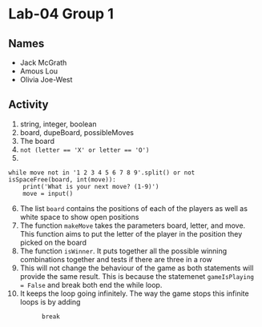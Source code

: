 # Lab-04 Group 1

## Names
* Jack McGrath
* Amous Lou
* Olivia Joe-West

## Activity
1. string, integer, boolean
2. board, dupeBoard, possibleMoves
3. The board
4. ``` not (letter == 'X' or letter == 'O') ```
5. 
```
while move not in '1 2 3 4 5 6 7 8 9'.split() or not isSpaceFree(board, int(move)):
    print('What is your next move? (1-9)')
    move = input()
```
6. The list ```board``` contains the positions of each of the players as well as white space to show open positions
7. The function ```makeMove``` takes the parameters board, letter, and move. This function aims to put the letter of the player in the position they picked on the board
8. The function ```isWinner```. It puts together all the possible winning combinations together and tests if there are three in a row
9. This will not change the behaviour of the game as both statements will provide the same result. This is because the statemenet ```gameIsPlaying = False``` and break both end the while loop.
10. It keeps the loop going infinitely. The way the game stops this infinite loops is by adding
    ```if not playAgain():
          break
    ```
